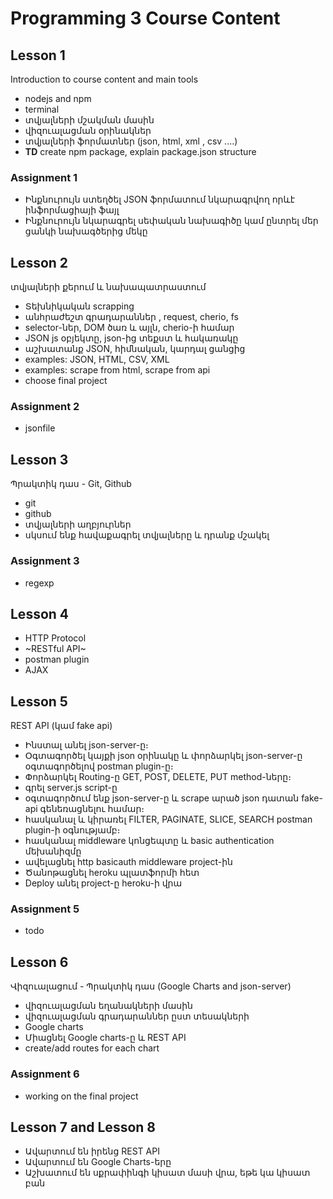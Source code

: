 # Programming 3 Course Content

## Lesson 1

Introduction to course content and main tools

- nodejs and npm
- terminal
- տվյալների մշակման մասին
- վիզուալացման օրինակներ
- տվյալների ֆորմատներ  (json, html, xml , csv ....)
- **TD** create npm package, explain package.json structure

### Assignment 1

- Ինքնուրույն ստեղծել JSON ֆորմատում նկարագրվող որևէ ինֆորմացիայի ֆայլ
- Ինքնուրույն նկարագրել սեփական նախագիծը կամ ընտրել մեր ցանկի նախագծերից մեկը

## Lesson 2 

տվյալների քերում և նախապատրաստում

- Տեխնիկական scrapping
- անհրաժեշտ գրադարաններ , request, cherio, fs
- selector-ներ, DOM ծառ և այլն, cherio-ի համար
- JSON js օբյեկտը, json-ից տեքստ և հակառակը
- աշխատանք JSON, հիմնական, կարդալ ցանցից
- examples: JSON, HTML, CSV, XML
- examples: scrape from html, scrape from api 
- choose final project

### Assignment 2

- jsonfile

## Lesson 3

Պրակտիկ դաս - Git, Github

- git
- github
- տվյալների աղբյուրներ
- սկսում ենք հավաքագրել տվյալները և դրանք մշակել

### Assignment 3

- regexp

## Lesson 4

- HTTP Protocol
- ~RESTful API~
- postman plugin
- AJAX


## Lesson 5

REST API (կամ fake api)

- Ինստալ անել json-server-ը։ 
- Օգտագործել կայքի json օրինակը և փորձարկել json-server-ը օգտագործելով postman plugin-ը։ 
- Փորձարկել Routing-ը GET, POST, DELETE, PUT method-ները։
- գրել server.js script-ը
- օգտագործում ենք json-server-ը և scrape արած json դատան fake-api գենեռացնելու համար։
- հասկանալ և կիրառել FILTER, PAGINATE, SLICE, SEARCH postman plugin-ի օգնությամբ։ 
- հասկանալ middleware կոնցեպտը և basic authentication մեխանիզմը
- ավելացնել http basicauth middleware project-ին
- Ծանոթացնել heroku պլատֆորմի հետ
- Deploy անել project-ը heroku-ի վրա

### Assignment 5

- todo

## Lesson 6

Վիզուալացում - Պրակտիկ դաս  (Google Charts and json-server)

- վիզուալացման եղանակների մասին
- վիզուալացման գրադարաններ ըստ տեսակների
- Google charts
- Միացնել Google charts-ը և REST API
- create/add routes for each chart

### Assignment 6

- working on the final project

## Lesson 7 and Lesson 8

- Ավարտում են իրենց REST API
- Ավարտում են Google Charts-երը
- Աշխատում են սքրափինգի կիսատ մասի վրա, եթե կա կիսատ բան













